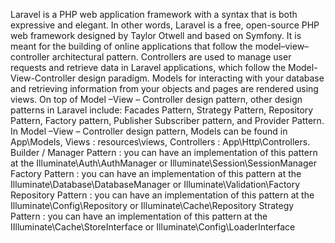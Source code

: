 Laravel is a PHP web application framework with a syntax that is both expressive and elegant. In other words, Laravel is a free, open-source PHP web framework designed by Taylor Otwell and based on Symfony. It is meant for the building of online applications that follow the model–view–controller architectural pattern.
Controllers are used to manage user requests and retrieve data in Laravel applications, which follow the Model-View-Controller design paradigm. Models for interacting with your database and retrieving information from your objects and pages are rendered using views.
On top of Model –View – Controller design pattern, other design patterns in Laravel include: Facades Pattern, Strategy Pattern, Repository Pattern, Factory pattern, Publisher Subscriber pattern, and Provider Pattern.
In Model –View – Controller design pattern, Models can be found in App\Models, Views : resources\views, Controllers : App\Http\Controllers.
Builder / Manager Pattern : you can have an implementation of this pattern at the Illuminate\Auth\AuthManager or Illuminate\Session\SessionManager
Factory Pattern : you can have an implementation of this pattern at the Illuminate\Database\DatabaseManager or Illuminate\Validation\Factory
Repository Pattern : you can have an implementation of this pattern at the Illuminate\Config\Repository or Illuminate\Cache\Repository
Strategy Pattern : you can have an implementation of this pattern at the IIlluminate\Cache\StoreInterface or Illuminate\Config\LoaderInterface
